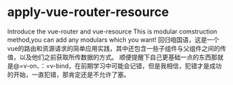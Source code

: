 # apply-vue-router-resource
Introduce the vue-router and vue-resource
This is modular comstruction method,you can add any modulars which you want!
回归咱国语，这是一个vue的路由和资源请求的简单应用实践，其中还包含一些子组件与父组件之间的传值，以及他们之前获取所传数据的方式。
顺便提醒下自己更基础一点的东西那就是@=v-on、：=v-bind，在前期学习中可能会记错，但是我相信，犯错才是成功的开始，一直犯错，那肯定还是不允许了塞。
